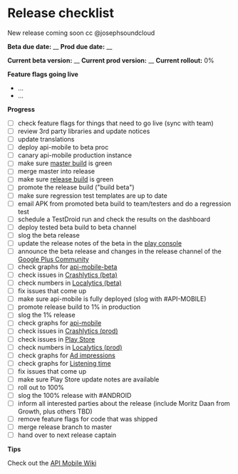 # Release checklist

New release coming soon cc @josephsoundcloud

**Beta due date:** __
**Prod due date:** __

**Current beta version:** __
**Current prod version:** __
**Current rollout:** 0%

**Feature flags going live**

- ...
- ...

**Progress**

- [ ] check feature flags for things that need to go live (sync with team)
- [ ] review 3rd party libraries and update notices
- [ ] update translations
- [ ] deploy api-mobile to beta proc
- [ ] canary api-mobile production instance
- [ ] make sure [master build](http://ci.mobile.s-cloud.net:8080/view/android/job/soundcloud_android_integration_tests/) is green
- [ ] merge master into release
- [ ] make sure [release build](http://ci.mobile.s-cloud.net:8080/view/android/job/soundcloud_android_release/) is green
- [ ] promote the release build ("build beta")
- [ ] make sure regression test templates are up to date
- [ ] email APK from promoted beta build to team/testers and do a regression test
- [ ] schedule a TestDroid run and check the results on the dashboard
- [ ] deploy tested beta build to beta channel
- [ ] slog the beta release
- [ ] update the release notes of the beta in the [play console](https://play.google.com/apps/publish/)
- [ ] announce the beta release and changes in the release channel of the [Google Plus Community](https://plus.google.com/u/0/communities/100538417567948193266)
- [ ] check graphs for [api-mobile-beta](http://promdash.int.s-cloud.net/api-mobile-beta)
- [ ] check issues in [Crashlytics (beta)](https://www.crashlytics.com/soundcloudandroid/android/apps/com.soundcloud.android)
- [ ] check numbers in [Localytics (beta)](https://dashboard.localytics.com/interact?org_id=127#/?app_id=8fecc6a72fcb74ddc76e2ac-02fa3b92-08f2-11e3-120d-004a77f8b47f)
- [ ] fix issues that come up
- [ ] make sure api-mobile is fully deployed (slog with #API-MOBILE)
- [ ] promote release build to 1% in production
- [ ] slog the 1% release
- [ ] check graphs for [api-mobile](http://promdash.int.s-cloud.net/api-mobile)
- [ ] check issues in [Crashlytics (prod)](https://www.crashlytics.com/soundcloudandroid/android/apps/com.soundcloud.android)
- [ ] check issues in [Play Store](https://play.google.com/apps/publish/?dev_acc=04754990293619832077#ErrorClusterListPlace:p=com.soundcloud.android&lr=LAST_24_HRS)
- [ ] check numbers in [Localytics (prod)](https://dashboard.localytics.com/interact?org_id=127#/?app_id=182e977569f7648ada7d3b0-7806ed4c-0a4a-11e3-8dbf-005cf8cbabd8)
- [ ] check graphs for [Ad impressions](http://promdash.int.s-cloud.net/ads-on-android)
- [ ] check graphs for [Listening time](http://graphite.int.s-cloud.net/dashboard/#Audio)
- [ ] fix issues that come up
- [ ] make sure Play Store update notes are available
- [ ] roll out to 100%
- [ ] slog the 100% release with #ANDROID
- [ ] inform all interested parties about the release (include Moritz Daan from Growth, plus others TBD)
- [ ] remove feature flags for code that was shipped
- [ ] merge release branch to master
- [ ] hand over to next release captain

**Tips**

Check out the [API Mobile Wiki](https://github.com/soundcloud/api-mobile/wiki/Operating-api-mobile)
